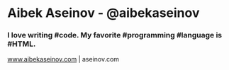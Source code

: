 # Aibek Aseinov - @aibekaseinov
 
### I love writing #code. My favorite #programming #language is #HTML.

www.aibekaseinov.com | aseinov.com
